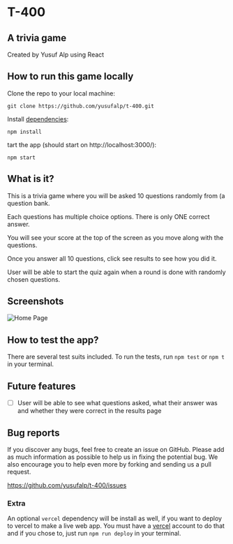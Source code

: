 # T-400

## A trivia game

Created by Yusuf Alp using React

## How to run this game locally

Clone the repo to your local machine:

```
git clone https://github.com/yusufalp/t-400.git
```

Install [dependencies](#dependencies):

```
npm install
```

tart the app (should start on http://localhost:3000/):

```
npm start
```

## What is it?

This is a trivia game where you will be asked 10 questions randomly from (a question bank. 

Each questions has multiple choice options. There is only ONE correct answer.

You will see your score at the top of the screen as you move along with the questions.

Once you answer all 10 questions, click see results to see how you did it.

User will be able to start the quiz again when a round is done with randomly chosen questions.

## Screenshots
![Home Page](https://i.ibb.co/X5Kv5FG/home-page.png)

## How to test the app?

There are several test suits included. To run the tests, run `npm test` or `npm t` in your terminal.

## Future features

- [ ] User will be able to see what questions asked, what their answer was and whether they were correct in the results page


## Bug reports

If you discover any bugs, feel free to create an issue on GitHub. Please add as much information as
possible to help us in fixing the potential bug. We also encourage you to help even more by forking and
sending us a pull request.

https://github.com/yusufalp/t-400/issues


### Extra

An optional `vercel` dependency will be install as well, if you want to deploy to vercel to make a live web app. You must have a [vercel](https://vercel.com/) account to do that and if you chose to, just run `npm run deploy` in your terminal.